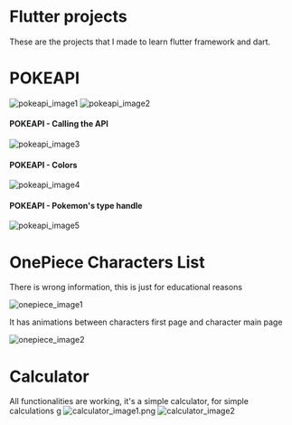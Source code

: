# Flutter projects

These are the projects that I made to learn flutter framework and dart.

# POKEAPI
![pokeapi_image1](images/pokeapi1.png)
![pokeapi_image2](images/pokeapi2.png)

#### POKEAPI - Calling the API
![pokeapi_image3](images/pokeapi3.png)

#### POKEAPI - Colors
![pokeapi_image4](images/pokeapi4.png)

#### POKEAPI - Pokemon's type handle
![pokeapi_image5](images/pokeapi5.png)

# OnePiece Characters List

There is wrong information, this is just for educational reasons

![onepiece_image1](images/onepiece1.png)

It has animations between characters first page and character main page

![onepiece_image2](images/onepiece2.png)

# Calculator

All functionalities are working, it's a simple calculator, for simple calculations
g
![calculator_image1.png](images/calculator1.png)
![calculator_image2](images/calculator2.png)

